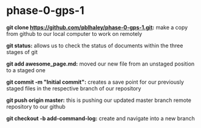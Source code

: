 # phase-0-gps-1

**git clone https://github.com/pblhaley/phase-0-gps-1.git:** make a copy from github to our local computer to work on remotely

**git status:** allows us to check the status of documents within the three stages of git

**git add awesome_page.md:** moved our new file from an unstaged position to a staged one

**git commit -m "Initial commit":** creates a save point for our previously staged files in the respective branch of our repository

**git push origin master:** this is pushing our updated master branch remote repository to our github

**git checkout -b add-command-log:** create and navigate into a new branch
